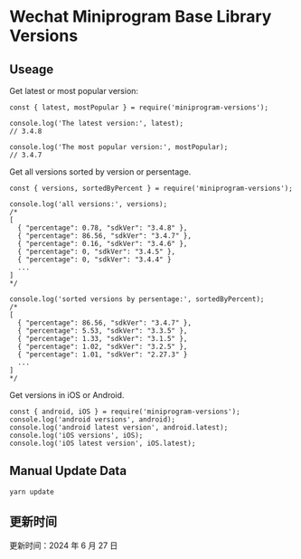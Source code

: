 
# Wechat Miniprogram Base Library Versions

## Useage

Get latest or most popular version:

```;
const { latest, mostPopular } = require('miniprogram-versions');

console.log('The latest version:', latest);
// 3.4.8

console.log('The most popular version:', mostPopular);
// 3.4.7

```

Get all versions sorted by version or persentage.

```
const { versions, sortedByPercent } = require('miniprogram-versions');

console.log('all versions:', versions);
/*
[
  { "percentage": 0.78, "sdkVer": "3.4.8" },
  { "percentage": 86.56, "sdkVer": "3.4.7" },
  { "percentage": 0.16, "sdkVer": "3.4.6" },
  { "percentage": 0, "sdkVer": "3.4.5" },
  { "percentage": 0, "sdkVer": "3.4.4" }
  ...
]
*/

console.log('sorted versions by persentage:', sortedByPercent);
/*
[
  { "percentage": 86.56, "sdkVer": "3.4.7" },
  { "percentage": 5.53, "sdkVer": "3.3.5" },
  { "percentage": 1.33, "sdkVer": "3.1.5" },
  { "percentage": 1.02, "sdkVer": "3.2.5" },
  { "percentage": 1.01, "sdkVer": "2.27.3" }
  ...
]
*/
```

Get versions in iOS or Android.

```
const { android, iOS } = require('miniprogram-versions');
console.log('android versions', android);
console.log('android latest version', android.latest);
console.log('iOS versions', iOS);
console.log('iOS latest version', iOS.latest);
```

## Manual Update Data

```
yarn update
```

## 更新时间

更新时间：2024 年 6 月 27 日
